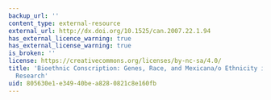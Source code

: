 ```yaml
---
backup_url: ''
content_type: external-resource
external_url: http://dx.doi.org/10.1525/can.2007.22.1.94
has_external_licence_warning: true
has_external_license_warning: true
is_broken: ''
license: https://creativecommons.org/licenses/by-nc-sa/4.0/
title: 'Bioethnic Conscription: Genes, Race, and Mexicana/o Ethnicity in Diabetes
  Research'
uid: 805630e1-e349-40be-a828-0821c8e160fb
---
```

